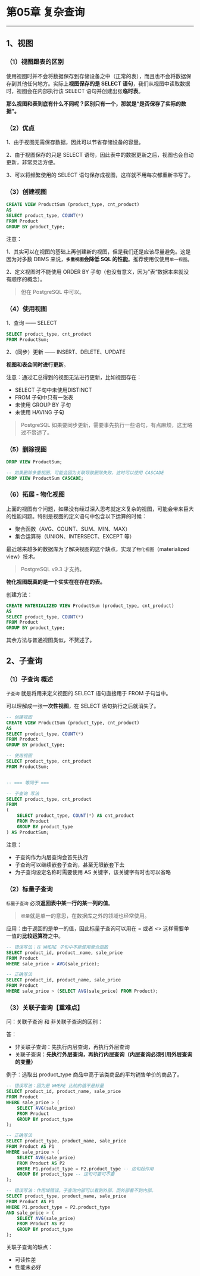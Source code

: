 # 第05章 复杂查询

------

## 1、视图

### （1）视图跟表的区别

使用视图时并不会将数据保存到存储设备之中（正常的表），而且也不会将数据保存到其他任何地方。实际上**视图保存的是 SELECT 语句**，我们从视图中读取数据时，视图会在内部执行该 SELECT 语句并创建出张**临时表**。

**那么视图和表到底有什么不同呢？区别只有一个，那就是“是否保存了实际的数据”。**

### （2）优点

1、由于视图无需保存数据，因此可以节省存储设备的容量。

2、由于视图保存的只是 SELECT 语句，因此表中的数据更新之后，视图也会自动更新，非常灵活方便。

3、可以将频繁使用的 SELECT 语句保存成视图，这样就不用每次都重新书写了。

### （3）创建视图

```sql
CREATE VIEW ProductSum (product_type, cnt_product)
AS
SELECT product_type, COUNT(*)
FROM Product
GROUP BY product_type;
```

注意：

1、其实可以在视图的基础上再创建新的视图，但是我们还是应该尽量避免。这是因为对多数 DBMS 来说，**`多重视图`会降低 SQL 的性能**。推荐使用仅使用`单一视图`。

2、定义视图时不能使用 ORDER BY 子句（也没有意义，因为”表“数据本来就没有顺序的概念）。

> 但在 PostgreSQL 中可以。

### （4）使用视图

1、查询 —— SELECT

```sql
SELECT product_type, cnt_product
FROM ProductSum;
```

2、（同步）更新 —— INSERT、DELETE、UPDATE

**视图和表会同时进行更新**。

注意：通过汇总得到的视图无法进行更新，比如视图存在：

- SELECT 子句中未使用DISTINCT
- FROM 子句中只有一张表
- 未使用 GROUP BY 子句
- 未使用 HAVING 子句

> PostgreSQL 如果要同步更新，需要事先执行一些语句，有点麻烦，这里略过不赘述了。

### （5）删除视图

```sql
DROP VIEW ProductSum;

-- 如果删除多重视图，可能会因为关联导致删除失败，这时可以使用 CASCADE 
DROP VIEW ProductSum CASCADE;
```

### （6）拓展 - 物化视图

上面的视图有个问题，如果没有经过深入思考就定义复杂的视图，可能会带来巨大的性能问题。特别是视图的定义语句中包含以下运算的时候：

- 聚合函数（AVG、COUNT、SUM、MIN、MAX）
- 集合运算符（UNION、INTERSECT、EXCEPT 等）

最近越来越多的数据库为了解决视图的这个缺点，实现了`物化视图`（materialized view）技术。

> PostgreSQL v9.3 才支持。

**物化视图既真的是一个实实在在存在的表。**

创建方法：

```sql
CREATE MATERIALIZED VIEW ProductSum (product_type, cnt_product)
AS
SELECT product_type, COUNT(*)
FROM Product
GROUP BY product_type;
```

其余方法与普通视图类似，不赘述了。

## 2、子查询

### （1）子查询 概述

`子查询` 就是将用来定义视图的 SELECT 语句直接用于 FROM 子句当中。

可以理解成一张**一次性视图**，在 SELECT 语句执行之后就消失了。

```sql
-- 创建视图
CREATE VIEW ProductSum (product_type, cnt_product)
AS
SELECT product_type, COUNT(*)
FROM Product
GROUP BY product_type;

-- 使用视图
SELECT product_type, cnt_product
FROM ProductSum;


-- === 等同于 ===

-- 子查询 写法
SELECT product_type, cnt_product
FROM 
( 
    SELECT product_type, COUNT(*) AS cnt_product
    FROM Product
    GROUP BY product_type 
) AS ProductSum;
```

注意：

- 子查询作为内层查询会首先执行
- 子查询可以继续嵌套子查询，甚至无限嵌套下去
- 为子查询设定名称时需要使用 AS 关键字，该关键字有时也可以省略

### （2）标量子查询

`标量子查询` 必须**返回表中某一行的某一列的值**。

> `标量`就是单一的意思，在数据库之外的领域也经常使用。

应用：由于返回的是单一的值，因此标量子查询可以用在 = 或者 <> 这样需要单一值的**比较运算符**之中。

```sql
-- 错误写法：在 WHERE 子句中不能使用聚合函数
SELECT product_id, product＿name, sale_price
FROM Product
WHERE sale_price > AVG(sale_price);

-- 正确写法
SELECT product_id, product_name, sale_price
FROM Product
WHERE sale_price > (SELECT AVG(sale_price) FROM Product);
```

### （3）关联子查询【重难点】

问：关联子查询 和 非关联子查询的区别：

答：

- 非关联子查询：先执行内层查询，再执行外层查询
- 关联子查询：**先执行外层查询，再执行内层查询（内层查询必须引用外层查询的变量）**

例子：选取出 product_type 商品中高于该类商品的平均销售单价的商品了。

```sql
-- 错误写法：因为是 WHERE 比较的值不是标量
SELECT product_id, product_name, sale_price
FROM Product
WHERE sale_price > (
    SELECT AVG(sale_price)
    FROM Product
    GROUP BY product_type
);

-- 正确写法
SELECT product_type, product_name, sale_price
FROM Product AS P1  
WHERE sale_price > (
    SELECT AVG(sale_price)
    FROM Product AS P2  
    WHERE P1.product_type = P2.product_type -- 这句起作用
    GROUP BY product_type -- 这句可要可不要
); 

-- 错误写法：作用域错误。子查询内部可以看到外部，而外部看不到内部。
SELECT product_type, product_name, sale_price
FROM Product AS P1
WHERE P1.product_type = P2.product_type
AND sale_price > (
    SELECT AVG(sale_price)
    FROM Product AS P2
    GROUP BY product_type
);
```

关联子查询的缺点：

- 可读性差
- 性能未必好

